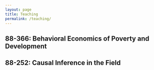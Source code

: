```yaml
---
layout: page
title: Teaching
permalink: /teaching/
---
```

 ## 88-366: Behavioral Economics of Poverty and Development
 
 ## 88-252: Causal Inference in the Field
